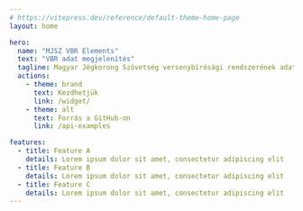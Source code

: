 ```yaml
---
# https://vitepress.dev/reference/default-theme-home-page
layout: home

hero:
  name: "MJSZ VBR Elements"
  text: "VBR adat megjelenítés"
  tagline: Magyar Jégkorong Szövetség versenybírósági rendszerének adat megjelenítése
  actions:
    - theme: brand
      text: Kezdhetjük
      link: /widget/
    - theme: alt
      text: Forrás a GitHub-on
      link: /api-examples

features:
  - title: Feature A
    details: Lorem ipsum dolor sit amet, consectetur adipiscing elit
  - title: Feature B
    details: Lorem ipsum dolor sit amet, consectetur adipiscing elit
  - title: Feature C
    details: Lorem ipsum dolor sit amet, consectetur adipiscing elit
---
```

